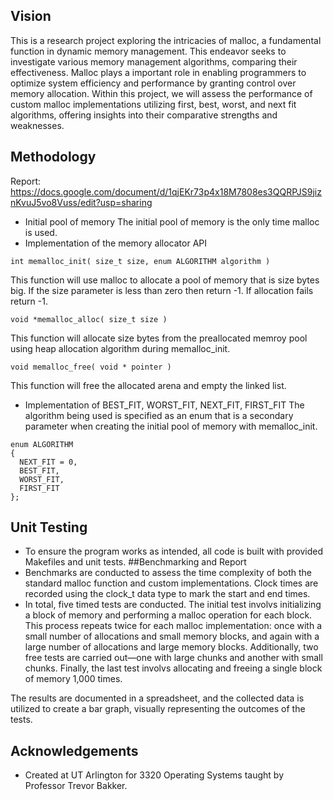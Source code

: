 ## Vision
This is a research project exploring the intricacies of malloc, a fundamental function in dynamic memory management. This endeavor seeks to investigate various memory management algorithms, comparing their effectiveness. Malloc plays a important role in enabling programmers to optimize system efficiency and performance by granting control over memory allocation. Within this project, we will assess the performance of custom malloc implementations utilizing first, best, worst, and next fit algorithms, offering insights into their comparative strengths and weaknesses.

## Methodology
Report: https://docs.google.com/document/d/1qjEKr73p4x18M7808es3QQRPJS9jiznKvuJ5vo8Vuss/edit?usp=sharing
* Initial pool of memory
The initial pool of memory is the only time malloc is used.
* Implementation of the memory allocator API
```
int memalloc_init( size_t size, enum ALGORITHM algorithm )
```
This function will use malloc to allocate a pool of memory that is size bytes big. If the size parameter is less than zero then return -1. If allocation fails return -1.
```
void *memalloc_alloc( size_t size )
```
This function will allocate size bytes from the preallocated memroy pool using heap allocation algorithm during memalloc_init.
```
void memalloc_free( void * pointer )
```
This function will free the allocated arena and empty the linked list.
* Implementation of BEST_FIT, WORST_FIT, NEXT_FIT, FIRST_FIT
The algorithm being used is specified as an enum that is a secondary parameter when creating the initial pool of memory with memalloc_init.
```
enum ALGORITHM
{
  NEXT_FIT = 0,
  BEST_FIT,
  WORST_FIT,
  FIRST_FIT
}; 
```
## Unit Testing
* To ensure the program works as intended, all code is built with provided Makefiles and unit tests.
##Benchmarking and Report
* Benchmarks are conducted to assess the time complexity of both the standard malloc function and custom implementations. Clock times are recorded using the clock_t data type to mark the start and end times. 
* In total, five timed tests are conducted. The initial test involvs initializing a block of memory and performing a malloc operation for each block. This process repeats twice for each malloc implementation: once with a small number of allocations and small memory blocks, and again with a large number of allocations and large memory blocks. Additionally, two free tests are carried out—one with large chunks and another with small chunks. Finally, the last test involvs allocating and freeing a single block of memory 1,000 times.

The results are documented in a spreadsheet, and the collected data is utilized to create a bar graph, visually representing the outcomes of the tests.

  
## Acknowledgements
* Created at UT Arlington for 3320 Operating Systems taught by Professor Trevor Bakker. 
